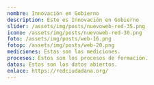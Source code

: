 ```yaml
---
nombre: Innovación en Gobierno
description: Este es Innovación en Gobierno
slider: /assets/img/posts/nuevoweb-red-35.png
icono: /assets/img/posts/nuevoweb-red-30.png
foto: /assets/img/posts/web-16.png
fotop: /assets/img/posts/web-20.png
mediciones: E﻿stas son las mediciones.
procesos: E﻿stos son los procesos de formación.
datos: E﻿stos son los datos abiertos.
enlace: https://redciudadana.org/
---
```

